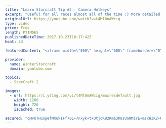 ```yaml
---
title: "Learn Starcraft Tip #2 - Camera Hotkeys"
excerpt: "Useful for all races almost all of the time :) More detailed guides/tutorials under the learn to play starcraft playlist."
originalUrl: https://youtube.com/watch?v=t4Ml0nAWcig
type: video
price: Free
length: PT1M56S
publishedDateTime: 2017-10-23T18:17:42Z
heat: 53

featuredContent: "<iframe width=\"800\" height=\"500\" frameborder=\"0\" src=\"https://www.youtube.com/embed/t4Ml0nAWcig\" allow=\"accelerometer; autoplay; encrypted-media; gyroscope; picture-in-picture\" allowfullscreen></iframe>"

provider:
  name: WinterStarcraft
  domain: youtube.com

topics:
  - StarCraft 2

images:
  - url: https://i.ytimg.com/vi/t4Ml0nAWcig/maxresdefault.jpg
    width: 1280
    height: 720
    isCached: true

secured: "qHvUTHuopefMXukIFf70L+7nxyk+tkOtjcK92Kma3K8sUGNMiYE+mzxHZK2+Op99o1jWUQzEAVhIpFIm5gmQycBpYitk9qcWgER+lite4ZlsKil4H6CDPdCC1tHPnzrI6T3T5PFzvzbAKu2M9vGTYJanGzJEOCNEII45ONdL7niQOOIWPQQI9ZJIYEibdwd1xmaGqXD9DfKoH3/lyP2l4m4kLKb5PExCV+OHkMQABMGA+gqzlBQViOoO5IRHH00nc0gP0+5CcVmueMYGL4Gf5eiPnH2qrCCWUlmKYwWYHuwkEqtUZWSYJBFsR6FvSg9J94lpQ8B2Zih+PmmKZVavSGxy1poVickbKvAz2umY4lP8uYY8FbPgTIlZri4S895Kp6ub7cYmCqRiG5JQrhXKgP1JnackJN4YAUiYVRbcmt8=;V/TOnTSvuFHGDiCX0w/yLQ=="
---
```


